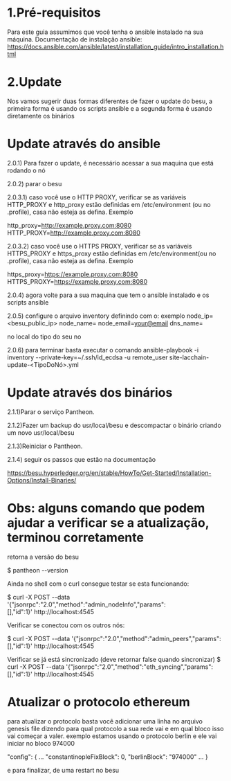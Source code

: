 


# 1.Pré-requisitos 
Para este guia assumimos que você tenha o ansible instalado na sua máquina.
Documentação de instalação ansible: https://docs.ansible.com/ansible/latest/installation_guide/intro_installation.html

# 2.Update

Nos vamos sugerir duas formas diferentes de fazer o update do  besu, a primeira forma é usando os scripts ansible e a segunda forma é usando diretamente os binários 

# Update através do ansible 

2.0.1) Para fazer o update, é necessário acessar a sua maquina que está rodando o nó

2.0.2) parar o besu

2.0.3.1) caso você use o HTTP PROXY, verificar se as variáveis HTTP_PROXY e http_proxy  estão definidas em /etc/environment (ou no .profile), casa não esteja as defina.
Exemplo 

http_proxy=http://example.proxy.com:8080
HTTP_PROXY=http://example.proxy.com:8080

2.0.3.2) caso você use o HTTPS PROXY, verificar se as variáveis HTTPS_PROXY e https_proxy  estão definidas em /etc/environment(ou no .profile), casa não esteja as defina.
Exemplo 

https_proxy=https://example.proxy.com:8080
HTTPS_PROXY=https://example.proxy.com:8080

2.0.4) agora volte para a sua maquina que tem o ansible instalado e os scripts  ansible

2.0.5) configure o arquivo inventory definindo com o:
exemplo
<your node address> node_ip=<besu_public_ip>  node_name=<node name> node_email=<your@email> dns_name=<your dns> 
 
no local do tipo do seu no 
 
2.0.6) para terminar basta executar o comando
ansible-playbook -i inventory --private-key=~/.ssh/id_ecdsa -u remote_user site-lacchain-update-<TipoDoNó>.yml 

# Update através dos binários 

2.1.1)Parar o serviço Pantheon.

2.1.2)Fazer um backup do usr/local/besu e descompactar o binário criando um  novo usr/local/besu

2.1.3)Reiniciar o Pantheon.

2.1.4) seguir os passos que estão na documentação

https://besu.hyperledger.org/en/stable/HowTo/Get-Started/Installation-Options/Install-Binaries/


# Obs: alguns comando que podem ajudar a verificar se a atualização, terminou corretamente 

retorna a versão do besu

$ pantheon --version

Ainda no shell com o curl consegue testar se esta funcionando:
 
$ curl -X POST --data '{"jsonrpc":"2.0","method":"admin_nodeInfo","params":[],"id":1}' http://localhost:4545
 
Verificar se conectou com os outros nós:
 
$ curl -X POST --data '{"jsonrpc":"2.0","method":"admin_peers","params":[],"id":1}' http://localhost:4545
 
Verificar se já está sincronizado (deve retornar false quando sincronizar)
$ curl -X POST --data '{"jsonrpc":"2.0","method":"eth_syncing","params":[],"id":1}' http://localhost:4545


# Atualizar o protocolo ethereum
para atualizar o protocolo basta você adicionar uma linha no arquivo genesis file dizendo para qual protocolo a sua rede vai e
em qual bloco isso vai começar a valer. exemplo estamos usando o protocolo berlin e ele vai iniciar no bloco 974000
 
"config": {
     ...
    "constantinopleFixBlock": 0,
    "berlinBlock":
    "974000"
    ...
}

e para finalizar, de uma restart no besu 
